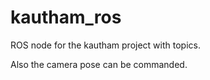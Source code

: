 # kautham_ros

ROS node for the kautham project with topics.

Also the camera pose can be commanded.